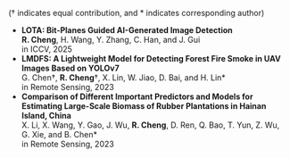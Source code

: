(† indicates equal contribution, and * indicates corresponding author)
- <strong>LOTA: Bit-Planes Guided AI-Generated Image Detection</strong>\
  <strong>R. Cheng</strong>, H. Wang, Y. Zhang, C. Han, and J. Gui\
  in ICCV, 2025
- <strong>LMDFS: A Lightweight Model for Detecting Forest Fire Smoke in UAV Images Based on YOLOv7</strong>\
  G. Chen†, <strong>R. Cheng</strong>†, X. Lin, W. Jiao, D. Bai, and H. Lin*\
  in Remote Sensing, 2023
- <strong>Comparison of Different Important Predictors and Models for Estimating Large-Scale Biomass of Rubber Plantations in Hainan Island, China</strong>\
  X. Li, X. Wang, Y. Gao, J. Wu, <strong>R. Cheng</strong>, D. Ren, Q. Bao, T. Yun, Z. Wu, G. Xie, and B. Chen*\
  in Remote Sensing, 2023
